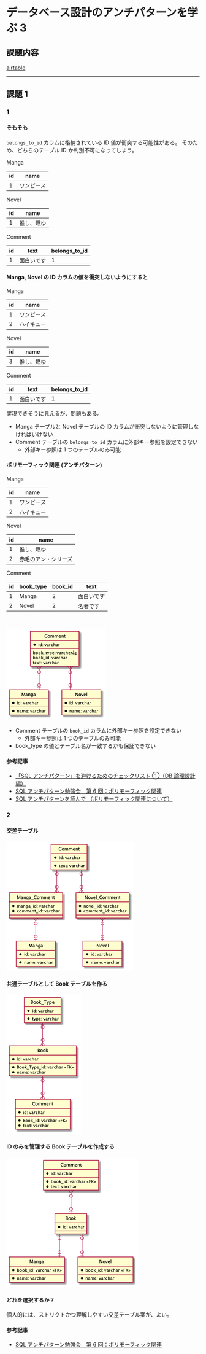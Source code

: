 # データベース設計のアンチパターンを学ぶ 3

## 課題内容

[airtable](https://airtable.com/tblTnXBXFOYJ0J7lZ/viwyi8muFtWUlhNKG/recxnZs44LV1zfR5D?blocks=hide)

---

## 課題 1

### 1

#### そもそも

`belongs_to_id` カラムに格納されている ID 値が衝突する可能性がある。
そのため、どちらのテーブル ID か判別不可になってしまう。

Manga

| id  | name       |
| --- | ---------- |
| 1   | ワンピース |

Novel

| id  | name       |
| --- | ---------- |
| 1   | 推し、燃ゆ |

Comment

| id  | text       | belongs_to_id |
| --- | ---------- | ------------- |
| 1   | 面白いです | 1             |

#### Manga, Novel の ID カラムの値を衝突しないようにすると

Manga

| id  | name       |
| --- | ---------- |
| 1   | ワンピース |
| 2   | ハイキュー |

Novel

| id  | name       |
| --- | ---------- |
| 3   | 推し、燃ゆ |

Comment

| id  | text       | belongs_to_id |
| --- | ---------- | ------------- |
| 1   | 面白いです | 1             |

実現できそうに見えるが、問題もある。

- Manga テーブルと Novel テーブルの ID カラムが衝突しないように管理しなければいけない
- Comment テーブルの `belongs_to_id` カラムに外部キー参照を設定できない
  - 外部キー参照は 1 つのテーブルのみ可能

#### ポリモーフィック関連 (アンチパターン)

Manga

| id  | name       |
| --- | ---------- |
| 1   | ワンピース |
| 2   | ハイキュー |

Novel

| id  | name                 |
| --- | -------------------- |
| 1   | 推し、燃ゆ           |
| 2   | 赤毛のアン・シリーズ |

Comment

| id  | book_type | book_id | text       |
| --- | --------- | ------- | ---------- |
| 1   | Manga     | 2       | 面白いです |
| 2   | Novel     | 2       | 名著です   |

<br>

![anti_pattern](./db/anti_pattern.png)

- Comment テーブルの `book_id` カラムに外部キー参照を設定できない
  - 外部キー参照は 1 つのテーブルのみ可能
- book_type の値とテーブル名が一致するかも保証できない

#### 参考記事

- [「SQL アンチパターン」を避けるためのチェックリスト ①（DB 論理設計編）](https://www.ketancho.net/entry/2018/03/07/080000)
- [SQL アンチパターン勉強会　第 6 回：ポリモーフィック関連](https://qiita.com/dai329/items/1db8fbe37f43a465d801)
- [SQL アンチパターンを読んで （ポリモーフィック関連について）](https://blog.motimotilab.com/?p=207)

### 2

#### 交差テーブル

![good_pattern_1](./db/good_pattern_1.png)

#### 共通テーブルとして Book テーブルを作る

![good_pattern_2](./db/good_pattern_2.png)

#### ID のみを管理する Book テーブルを作成する

![good_pattern_3](./db/good_pattern_3.png)

#### どれを選択するか？

個人的には、ストリクトかつ理解しやすい交差テーブル案が、よい。

#### 参考記事

- [SQL アンチパターン勉強会　第 6 回：ポリモーフィック関連](https://qiita.com/dai329/items/1db8fbe37f43a465d801)
